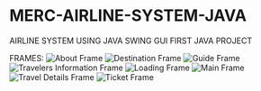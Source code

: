 # MERC-AIRLINE-SYSTEM-JAVA
AIRLINE SYSTEM USING JAVA SWING GUI
FIRST JAVA PROJECT

FRAMES:
![About Frame](https://github.com/Raizo-03/MERC-AIRLINE-SYSTEM-JAVA/assets/123054277/ff40352d-79f2-40ef-8628-a8fb97323fe0)
![Destination Frame](https://github.com/Raizo-03/MERC-AIRLINE-SYSTEM-JAVA/assets/123054277/15efe5fd-98ed-4b95-a87b-f62345692984)
![Guide Frame](https://github.com/Raizo-03/MERC-AIRLINE-SYSTEM-JAVA/assets/123054277/9fba844e-ef6b-4716-a586-0c47adbae146)
![Travelers Information Frame](https://github.com/Raizo-03/MERC-AIRLINE-SYSTEM-JAVA/assets/123054277/8c1d8da3-ef59-42c4-a53f-755b8fd5e425)
![Loading Frame](https://github.com/Raizo-03/MERC-AIRLINE-SYSTEM-JAVA/assets/123054277/39be06f8-87c5-4743-b439-a4f7e18810a3)
![Main Frame](https://github.com/Raizo-03/MERC-AIRLINE-SYSTEM-JAVA/assets/123054277/c42ad10f-7e5b-4c73-b659-48308a9a4587)
![Travel Details Frame](https://github.com/Raizo-03/MERC-AIRLINE-SYSTEM-JAVA/assets/123054277/ba413736-0529-43bd-8d55-041ae19c4ef3)
![Ticket Frame](https://github.com/Raizo-03/MERC-AIRLINE-SYSTEM-JAVA/assets/123054277/41f1f5f3-d8a2-4619-b7e8-39a431727d93)
